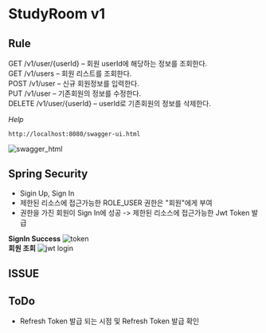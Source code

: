 # StudyRoom v1
## Rule
GET /v1/user/{userId} – 회원 userId에 해당하는 정보를 조회한다.  
GET /v1/users – 회원 리스트를 조회한다.  
POST /v1/user – 신규 회원정보를 입력한다.  
PUT /v1/user – 기존회원의 정보를 수정한다.  
DELETE /v1/user/{userId} – userId로 기존회원의 정보를 삭제한다.  

<i>Help</i>
```
http://localhost:8080/swagger-ui.html
```
![swagger_html](https://user-images.githubusercontent.com/34512538/64470974-6f060880-d186-11e9-9797-76e971781f01.PNG)
## Spring Security
- Sigin Up, Sign In
- 제한된 리소스에 접근가능한 ROLE_USER 권한은 "회원"에게 부여
- 권한을 가진 회원이 Sign In에 성공 -> 제한된 리소스에 접근가능한 Jwt Token 발급  

<b>SignIn Success</b>
![token](https://user-images.githubusercontent.com/34512538/64478039-58d76700-d1dd-11e9-96a8-cabebfe7e066.PNG)  
<b>회원 조회</b>
![jwt login](https://user-images.githubusercontent.com/34512538/64483342-1d6b8580-d23b-11e9-8112-01a7a3af5483.PNG)  
## ISSUE
## ToDo
- Refresh Token 발급 되는 시점 및 Refresh Token 발급 확인


